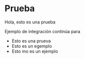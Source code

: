 # Prueba

Hola, esto es una prueba

Ejemplo de integración continúa para

* Esto es una prueva
* Esto es un egemplo
* Esto mo es un ejemplo

